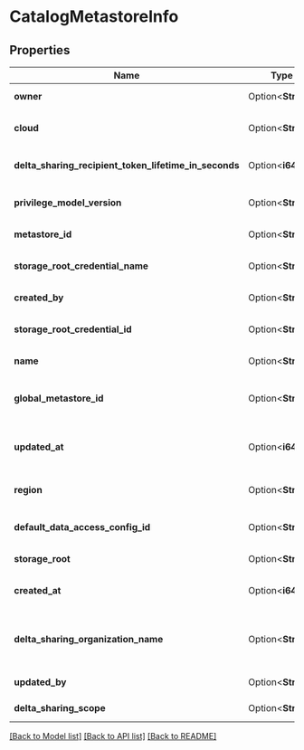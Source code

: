 # CatalogMetastoreInfo

## Properties

Name | Type | Description | Notes
------------ | ------------- | ------------- | -------------
**owner** | Option<**String**> | The owner of the metastore. | [optional]
**cloud** | Option<**String**> | Cloud vendor of the metastore home shard (Eg., `aws`, `azure`, `gcp`). | [optional][readonly]
**delta_sharing_recipient_token_lifetime_in_seconds** | Option<**i64**> | The lifetime of delta sharing recipient token in seconds. | [optional]
**privilege_model_version** | Option<**String**> | Privilege model version of the metastore, of the form `Majorminor` (e.g., `1.0`). | [optional]
**metastore_id** | Option<**String**> | Unique identifier of metastore. | [optional][readonly]
**storage_root_credential_name** | Option<**String**> | Name of the storage credential to access the metastore storage_root. | [optional][readonly]
**created_by** | Option<**String**> | Username of metastore creator. | [optional][readonly]
**storage_root_credential_id** | Option<**String**> | UUID of storage credential to access the metastore storage_root. | [optional]
**name** | Option<**String**> | The user-specified name of the metastore. | [optional]
**global_metastore_id** | Option<**String**> | Globally unique metastore ID across clouds and regions, of the form `cloud:region:metastore_id`. | [optional][readonly]
**updated_at** | Option<**i64**> | Time at which the metastore was last modified, in epoch milliseconds. | [optional][readonly]
**region** | Option<**String**> | Cloud region which the metastore serves (Eg., `us-west-2`, `westus`). | [optional]
**default_data_access_config_id** | Option<**String**> | Unique identifier of the metastore's (Default) Data Access Configuration. | [optional]
**storage_root** | Option<**String**> | The storage root URL for metastore | [optional]
**created_at** | Option<**i64**> | Time at which this metastore was created, in epoch milliseconds. | [optional][readonly]
**delta_sharing_organization_name** | Option<**String**> | The organization name of a Delta Sharing entity, to be used in Databricks-to-Databricks Delta Sharing as the official name. | [optional]
**updated_by** | Option<**String**> | Username of user who last modified the metastore. | [optional][readonly]
**delta_sharing_scope** | Option<**String**> | The scope of Delta Sharing enabled for the metastore. | [optional]

[[Back to Model list]](../README.md#documentation-for-models) [[Back to API list]](../README.md#documentation-for-api-endpoints) [[Back to README]](../README.md)


